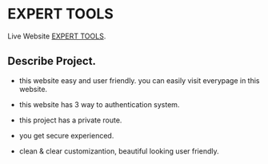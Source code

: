 # EXPERT TOOLS

Live Website [EXPERT TOOLS](https://expert-tools.web.app).

## Describe Project.

* this website easy and user friendly. you can easily visit everypage in this website.

* this website has 3 way to authentication system.

* this project has a private route.

* you get secure experienced. 

* clean & clear customizantion, beautiful looking user friendly.